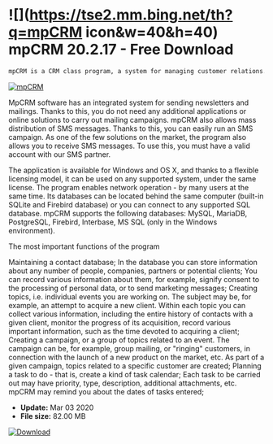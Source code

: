 # ![](https://tse2.mm.bing.net/th?q=mpCRM icon&w=40&h=40) mpCRM 20.2.17 - Free Download

```sh
mpCRM is a CRM class program, a system for managing customer relations. It enables creating and processing a contact database (people, companies, partners), planning tasks related to them, keeping a contact history, organizing advertising campaigns, conducting mailings, etc.
```
[![mpCRM](https://gallery.dpcdn.pl/imgc/Tools/54842/g_-_420x350_1.5_-_x20141017130808_0.png)](https://softexe.net/win/business/management/mpcrm:accg.html)

MpCRM software has an integrated system for sending newsletters and mailings. Thanks to this, you do not need any additional applications or online solutions to carry out mailing campaigns. mpCRM also allows mass distribution of SMS messages. Thanks to this, you can easily run an SMS campaign. As one of the few solutions on the market, the program also allows you to receive SMS messages. To use this, you must have a valid account with our SMS partner.
 
 The application is available for Windows and OS X, and thanks to a flexible licensing model, it can be used on any supported system, under the same license. The program enables network operation - by many users at the same time. Its databases can be located behind the same computer (built-in SQLite and Firebird database) or you can connect to any supported SQL database. mpCRM supports the following databases: MySQL, MariaDB, PostgreSQL, Firebird, Interbase, MS SQL (only in the Windows environment).
 
 The most important functions of the program
 
 Maintaining a contact database; In the database you can store information about any number of people, companies, partners or potential clients; You can record various information about them, for example, signify consent to the processing of personal data, or to send marketing messages;
 Creating topics, i.e. individual events you are working on. The subject may be, for example, an attempt to acquire a new client. Within each topic you can collect various information, including the entire history of contacts with a given client, monitor the progress of its acquisition, record various important information, such as the time devoted to acquiring a client;
 Creating a campaign, or a group of topics related to an event. The campaign can be, for example, group mailing, or "ringing" customers, in connection with the launch of a new product on the market, etc. As part of a given campaign, topics related to a specific customer are created;
 Planning a task to do - that is, create a kind of task calendar; Each task to be carried out may have priority, type, description, additional attachments, etc. mpCRM may remind you about the dates of tasks entered;


- **Update:** Mar 03 2020
- **File size:** 82.00 MB

[![Download](https://cdn.softexe.net/static/img/download.png)](https://softexe.net/win/business/management/mpcrm:accg.html)


